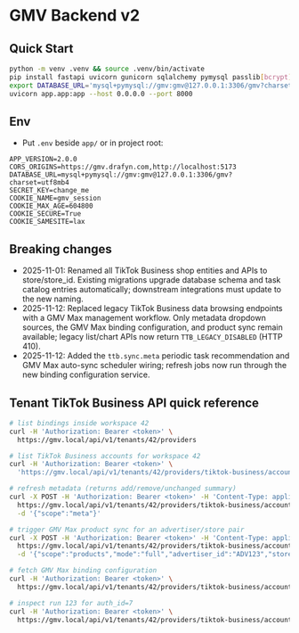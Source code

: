 # GMV Backend v2

## Quick Start

```bash
python -m venv .venv && source .venv/bin/activate
pip install fastapi uvicorn gunicorn sqlalchemy pymysql passlib[bcrypt] itsdangerous pydantic pydantic-settings
export DATABASE_URL='mysql+pymysql://gmv:gmv@127.0.0.1:3306/gmv?charset=utf8mb4'
uvicorn app.app:app --host 0.0.0.0 --port 8000
```

## Env
- Put `.env` beside `app/` or in project root:
```
APP_VERSION=2.0.0
CORS_ORIGINS=https://gmv.drafyn.com,http://localhost:5173
DATABASE_URL=mysql+pymysql://gmv:gmv@127.0.0.1:3306/gmv?charset=utf8mb4
SECRET_KEY=change_me
COOKIE_NAME=gmv_session
COOKIE_MAX_AGE=604800
COOKIE_SECURE=True
COOKIE_SAMESITE=lax
```

## Breaking changes

- 2025-11-01: Renamed all TikTok Business shop entities and APIs to store/store_id. Existing migrations upgrade database schema and task catalog entries automatically; downstream integrations must update to the new naming.
- 2025-11-12: Replaced legacy TikTok Business data browsing endpoints with a GMV Max management workflow. Only metadata dropdown sources, the GMV Max binding configuration, and product sync remain available; legacy list/chart APIs now return `TTB_LEGACY_DISABLED` (HTTP 410).
- 2025-11-12: Added the `ttb.sync.meta` periodic task recommendation and GMV Max auto-sync scheduler wiring; refresh jobs now run through the new binding configuration service.

## Tenant TikTok Business API quick reference

```bash
# list bindings inside workspace 42
curl -H 'Authorization: Bearer <token>' \
  https://gmv.local/api/v1/tenants/42/providers

# list TikTok Business accounts for workspace 42
curl -H 'Authorization: Bearer <token>' \
  'https://gmv.local/api/v1/tenants/42/providers/tiktok-business/accounts?page=1&page_size=20'

# refresh metadata (returns add/remove/unchanged summary)
curl -X POST -H 'Authorization: Bearer <token>' -H 'Content-Type: application/json' \
  https://gmv.local/api/v1/tenants/42/providers/tiktok-business/accounts/7/sync \
  -d '{"scope":"meta"}'

# trigger GMV Max product sync for an advertiser/store pair
curl -X POST -H 'Authorization: Bearer <token>' -H 'Content-Type: application/json' \
  https://gmv.local/api/v1/tenants/42/providers/tiktok-business/accounts/7/sync \
  -d '{"scope":"products","mode":"full","advertiser_id":"ADV123","store_id":"STORE456"}'

# fetch GMV Max binding configuration
curl -H 'Authorization: Bearer <token>' \
  https://gmv.local/api/v1/tenants/42/providers/tiktok-business/accounts/7/gmv-max/config

# inspect run 123 for auth_id=7
curl -H 'Authorization: Bearer <token>' \
  https://gmv.local/api/v1/tenants/42/providers/tiktok-business/accounts/7/sync-runs/123
```
